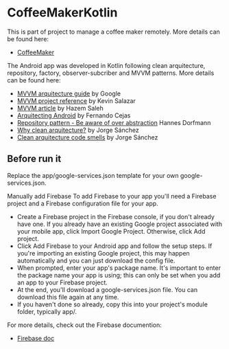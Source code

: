 # CoffeeMakerKotlin

This is part of project to manage a coffee maker remotely. More details can be found here:

- [CoffeeMaker](https://github.com/ivanph1017/CoffeeMaker)

The Android app was developed in Kotlin following clean arquitecture, repository, factory, observer-subcriber and MVVM patterns. More details can be found here: 

- [MVVM arquitecture guide](https://developer.android.com/topic/libraries/architecture/guide.html) by Google
- [MVVM project reference](https://github.com/kevicsalazar/UpLabs-Kotlin/tree/Architecture-Components) by Kevin Salazar
- [MVVM article](https://proandroiddev.com/mvvm-architecture-viewmodel-and-livedata-part-1-604f50cda1) by Hazem Saleh
- [Arquitecting Android](https://fernandocejas.com/2015/07/18/architecting-android-the-evolution/) by Fernando Cejas
- [Repository pattern - Be aware of over abstraction](http://hannesdorfmann.com/android/evolution-of-the-repository-pattern) Hannes Dorfmann
- [Why clean arquitecture?](http://xurxodev.com/por-que-utilizo-clean-architecture-en-mis-proyectos/) by Jorge Sánchez
- [Clean arquitecture code smells](http://xurxodev.com/clean-architecture-code-smells-parte-1/) by Jorge Sánchez

## Before run it

Replace the app/google-services.json template for your own google-services.json.

Manually add Firebase
To add Firebase to your app you'll need a Firebase project and a Firebase configuration file for your app.

- Create a Firebase project in the Firebase console, if you don't already have one. If you already have an existing Google project associated with your mobile app, click Import Google Project. Otherwise, click Add project.
- Click Add Firebase to your Android app and follow the setup steps. If you're importing an existing Google project, this may happen automatically and you can just download the config file.
- When prompted, enter your app's package name. It's important to enter the package name your app is using; this can only be set when you add an app to your Firebase project.
- At the end, you'll download a google-services.json file. You can download this file again at any time.
- If you haven't done so already, copy this into your project's module folder, typically app/.

For more details, check out the Firebase documention:
- [Firebase doc](https://firebase.google.com/docs/android/setup?hl=en-419)
